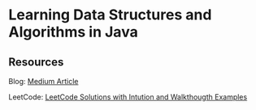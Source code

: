 # Learning Data Structures and Algorithms in Java

## Resources
Blog: [Medium Article](https://medium.com/@tushar_patil/how-to-prepare-for-dsa-zero-to-hero-53ee4b1e1ebd)


LeetCode: [LeetCode Solutions with Intution and Walkthougth Examples](https://github.com/gtgkartik/DSA-with-JAVA/tree/36609897d276854f5015496172f68a741ed69192/src/LeetCodePractise)